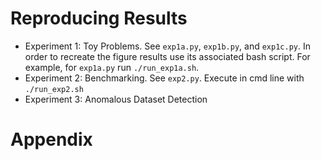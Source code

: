 Reproducing Results
===================

* Experiment 1: Toy Problems. See `exp1a.py`, `exp1b.py`, and  `exp1c.py`. In 
order to recreate the figure results use its associated bash script. For example,
for `exp1a.py` run `./run_exp1a.sh`.
* Experiment 2: Benchmarking. See `exp2.py`. Execute in cmd line with `./run_exp2.sh`
* Experiment 3: Anomalous Dataset Detection

Appendix
========

